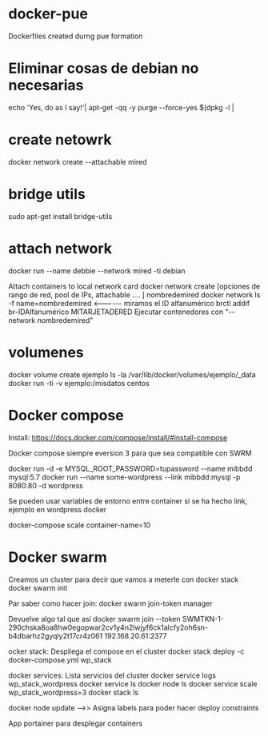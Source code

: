 # docker-pue
Dockerfiles created durng pue formation


# Eliminar cosas de debian no necesarias
echo 'Yes, do as I say!'| apt-get -qq -y purge --force-yes $(dpkg -l | 

# create netowrk 
docker network create --attachable mired

# bridge utils
sudo apt-get install bridge-utils

# attach network
docker run --name debbie --network mired -ti debian

Attach containers to local network card
docker network create [opciones de rango de red, pool de IPs, attachable .... ] nombredemired
docker network ls -f name=nombredemired  <------ miramos el ID alfanumérico
brctl addif br-IDAlfanumérico MITARJETADERED
Ejecutar contenedores con "--network nombredemired"

# volumenes
docker volume create ejemplo
ls -la /var/lib/docker/volumes/ejemplo/_data
docker run -ti -v ejemplo:/misdatos centos

# Docker compose

Install: https://docs.docker.com/compose/install/#install-compose

Docker compose siempre eversion 3 para que sea compatible con SWRM

docker run -d -e MYSQL_ROOT_PASSWORD=tupassword --name mibbdd mysql:5.7
docker run --name some-wordpress --link mibbdd:mysql -p 8080:80 -d wordpress

Se pueden usar variables de entorno entre container si se ha hecho link, ejemplo en wordpress docker

docker-compose scale container-name=10


# Docker swarm 

Creamos un cluster para decir que vamos a meterle con docker stack
docker swarm init

Par saber como hacer join:
docker swarm join-token manager

Devuelve algo tal que así
docker swarm join --token SWMTKN-1-290chska8oa8hw0egopwar2cv1y4n2lwjyf6ck1alcfy2oh6sn-b4dbarhz2gyqly2t17cr4z061 192.168.20.61:2377

ocker stack: Despliega el compose en el cluster
  docker stack deploy -c docker-compose.yml wp_stack

docker services: Lista servicios del cluster
  docker service logs wp_stack_wordpress
  docker service ls
  docker node ls
  docker service scale wp_stack_wordpress=3
  docker stack ls
  
  docker node update -->> Asigna labels para poder hacer deploy constraints 
  



App portainer para desplegar containers

